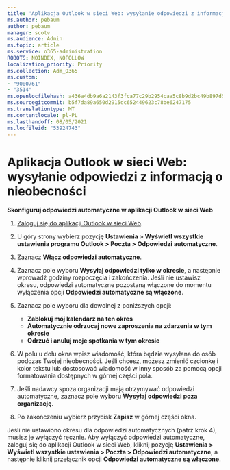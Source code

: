 ```yaml
---
title: 'Aplikacja Outlook w sieci Web: wysyłanie odpowiedzi z informacją o nieobecności'
ms.author: pebaum
author: pebaum
manager: scotv
ms.audience: Admin
ms.topic: article
ms.service: o365-administration
ROBOTS: NOINDEX, NOFOLLOW
localization_priority: Priority
ms.collection: Adm_O365
ms.custom:
- "9000761"
- "3514"
ms.openlocfilehash: a436a4db9a6a2143f3fca77c29b2954caa5c8b9d2bc49b897d533104fc7ddde4
ms.sourcegitcommit: b5f7da89a650d2915dc652449623c78be6247175
ms.translationtype: MT
ms.contentlocale: pl-PL
ms.lasthandoff: 08/05/2021
ms.locfileid: "53924743"
---
```

# <a name="outlook-on-the-web-send-out-of-office-replies"></a>Aplikacja Outlook w sieci Web: wysyłanie odpowiedzi z informacją o nieobecności

**Skonfiguruj odpowiedzi automatyczne w aplikacji Outlook w sieci Web**

1. [Zaloguj się do aplikacji Outlook w sieci Web](https://support.office.com/article/how-to-sign-in-to-outlook-on-the-web-763fab4d-0138-4814-b450-37fc286bcb79).

2. U góry strony wybierz pozycję **Ustawienia > Wyświetl wszystkie ustawienia programu Outlook > Poczta > Odpowiedzi automatyczne**.

3. Zaznacz **Włącz odpowiedzi automatyczne**.

4. Zaznacz pole wyboru **Wysyłaj odpowiedzi tylko w okresie**, a następnie wprowadź godziny rozpoczęcia i zakończenia. Jeśli nie ustawisz okresu, odpowiedzi automatyczne pozostaną włączone do momentu wyłączenia opcji **Odpowiedzi automatyczne są włączone**.

5. Zaznacz pole wyboru dla dowolnej z poniższych opcji:
    - **Zablokuj mój kalendarz na ten okres**
    - **Automatycznie odrzucaj nowe zaproszenia na zdarzenia w tym okresie**
    - **Odrzuć i anuluj moje spotkania w tym okresie**

6. W polu u dołu okna wpisz wiadomość, która będzie wysyłana do osób podczas Twojej nieobecności. Jeśli chcesz, możesz zmienić czcionkę i kolor tekstu lub dostosować wiadomość w inny sposób za pomocą opcji formatowania dostępnych w górnej części pola.

7. Jeśli nadawcy spoza organizacji mają otrzymywać odpowiedzi automatyczne, zaznacz pole wyboru **Wysyłaj odpowiedzi poza organizację**.

8. Po zakończeniu wybierz przycisk **Zapisz** w górnej części okna.

Jeśli nie ustawiono okresu dla odpowiedzi automatycznych (patrz krok 4), musisz je wyłączyć ręcznie. Aby wyłączyć odpowiedzi automatyczne, zaloguj się do aplikacji Outlook w sieci Web, kliknij pozycję **Ustawienia > Wyświetl wszystkie ustawienia > Poczta > Odpowiedzi automatyczne**, a następnie kliknij przełącznik opcji **Odpowiedzi automatyczne są włączone**.
